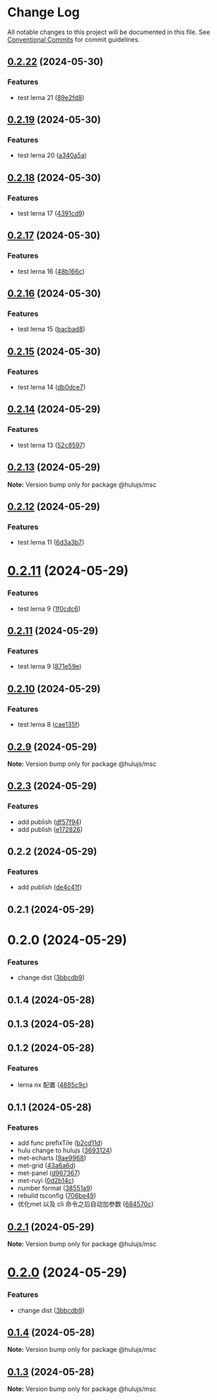 # Change Log

All notable changes to this project will be documented in this file.
See [Conventional Commits](https://conventionalcommits.org) for commit guidelines.

## [0.2.22](https://github.com/mizi-lin/hulujs/compare/v0.2.19...v0.2.22) (2024-05-30)


### Features

* test lerna 21 ([89e2fd8](https://github.com/mizi-lin/hulujs/commit/89e2fd87837b415d464e319ac575ac505c1ea41e))





## [0.2.19](https://github.com/mizi-lin/hulujs/compare/v0.2.18...v0.2.19) (2024-05-30)


### Features

* test lerna 20 ([a340a5a](https://github.com/mizi-lin/hulujs/commit/a340a5a12257a440c6c9c194c4c20a0f665b1826))





## [0.2.18](https://github.com/mizi-lin/hulujs/compare/v0.2.17...v0.2.18) (2024-05-30)


### Features

* test lerna 17 ([4391cd9](https://github.com/mizi-lin/hulujs/commit/4391cd918fd9298fc14fbc01bc07a44a0241894c))





## [0.2.17](https://github.com/mizi-lin/hulujs/compare/v0.2.16...v0.2.17) (2024-05-30)


### Features

* test lerna 16 ([48b166c](https://github.com/mizi-lin/hulujs/commit/48b166c78fd997685c26a01fa2aeae88239b676a))





## [0.2.16](https://github.com/mizi-lin/hulujs/compare/v0.2.15...v0.2.16) (2024-05-30)


### Features

* test lerna 15 ([bacbad8](https://github.com/mizi-lin/hulujs/commit/bacbad85b6a9c11e5f30c2015db8005f287d0b1d))





## [0.2.15](https://github.com/mizi-lin/hulujs/compare/v0.2.14...v0.2.15) (2024-05-30)


### Features

* test lerna 14 ([db0dce7](https://github.com/mizi-lin/hulujs/commit/db0dce77ed39da6553f67d4b472dc0072aa69dd9))





## [0.2.14](https://github.com/mizi-lin/hulujs/compare/v0.2.13...v0.2.14) (2024-05-29)


### Features

* test lerna 13 ([52c8597](https://github.com/mizi-lin/hulujs/commit/52c85978bfc5dbc839e74f985e9601d6c057c14b))





## [0.2.13](https://github.com/mizi-lin/hulujs/compare/v0.2.12...v0.2.13) (2024-05-29)

**Note:** Version bump only for package @hulujs/msc





## [0.2.12](https://github.com/mizi-lin/hulujs/compare/v0.3.0...v0.2.12) (2024-05-29)


### Features

* test lerna 11 ([6d3a3b7](https://github.com/mizi-lin/hulujs/commit/6d3a3b766cfe0a5d65e64eaf628f450e650e8446))





# [0.2.11](https://github.com/mizi-lin/hulujs/compare/v0.2.11...v0.2.11) (2024-05-29)


### Features

* test lerna 9 ([1f0cdc6](https://github.com/mizi-lin/hulujs/commit/1f0cdc67b9de37ed8022cccd28d077bae5aa1efa))





## [0.2.11](https://github.com/mizi-lin/hulujs/compare/v0.2.10...v0.2.11) (2024-05-29)


### Features

* test lerna 9 ([871e59e](https://github.com/mizi-lin/hulujs/commit/871e59e964f157c8b201a926076b8d62dde90f09))





## [0.2.10](https://github.com/mizi-lin/hulujs/compare/v0.2.9...v0.2.10) (2024-05-29)


### Features

* test lerna 8 ([cae135f](https://github.com/mizi-lin/hulujs/commit/cae135f0ef3398ae2b24a00aae9eeec8534afefd))





## [0.2.9](https://github.com/mizi-lin/hulujs/compare/v0.2.8...v0.2.9) (2024-05-29)

**Note:** Version bump only for package @hulujs/msc





## [0.2.3](https://github.com/mizi-lin/hulujs/compare/@hulujs/msc@0.2.2...@hulujs/msc@0.2.3) (2024-05-29)


### Features

* add publish ([df57f94](https://github.com/mizi-lin/hulujs/commit/df57f9414e0345da3cc2d8866a7d5f264a15cf28))
* add publish ([e172826](https://github.com/mizi-lin/hulujs/commit/e1728266a87a3c998c78b570da870ec232e4a4a9))





## 0.2.2 (2024-05-29)


### Features

* add publish ([de4c41f](https://github.com/mizi-lin/hulujs/commit/de4c41fdbb65b40a6244dc7da1de43708a31e027))



## 0.2.1 (2024-05-29)



# 0.2.0 (2024-05-29)


### Features

* change dist ([3bbcdb9](https://github.com/mizi-lin/hulujs/commit/3bbcdb9793b5f8f272f6f4598fde4bba57e1f14e))



## 0.1.4 (2024-05-28)



## 0.1.3 (2024-05-28)



## 0.1.2 (2024-05-28)


### Features

* lerna nx 配置 ([4885c9c](https://github.com/mizi-lin/hulujs/commit/4885c9cbcad0a4581f51bbdeac3a8e3b6ec934a1))



## 0.1.1 (2024-05-28)


### Features

* add func prefixTile ([b2cd11d](https://github.com/mizi-lin/hulujs/commit/b2cd11d06f9d64b41753e2d0afb88d62ff17e683))
* hulu change  to hulujs ([3693124](https://github.com/mizi-lin/hulujs/commit/36931247b2ee3048a59d4382fc635ab29d863dc7))
* met-echarts ([9ae9968](https://github.com/mizi-lin/hulujs/commit/9ae9968e33140b7a832a5e49be2e61c602253856))
* met-grid ([43a6a6d](https://github.com/mizi-lin/hulujs/commit/43a6a6d56343a0ebbfc432dca8a314f0b46e5be0))
* met-panel ([d967367](https://github.com/mizi-lin/hulujs/commit/d967367b6ad063186edaca0cd6e8839719ec7859))
* met-ruyi ([0d2b14c](https://github.com/mizi-lin/hulujs/commit/0d2b14c634f24e806fd7e4f65cae7bef92161a46))
* number format ([38551a9](https://github.com/mizi-lin/hulujs/commit/38551a9d09b35d29630cd046816043a98df57192))
* rebuild tsconfig ([706be49](https://github.com/mizi-lin/hulujs/commit/706be49af8b25cf9fdcf84dae5cccf19b529c363))
* 优化met 以及 cli 命令之后自动加参数 ([684570c](https://github.com/mizi-lin/hulujs/commit/684570cf60ce6df277f07300e1f8f057259329dd))





## [0.2.1](https://github.com/mizi-lin/hulujs/compare/v0.2.0...v0.2.1) (2024-05-29)

**Note:** Version bump only for package @hulujs/msc





# [0.2.0](https://github.com/mizi-lin/hulujs/compare/v0.1.4...v0.2.0) (2024-05-29)


### Features

* change dist ([3bbcdb9](https://github.com/mizi-lin/hulujs/commit/3bbcdb9793b5f8f272f6f4598fde4bba57e1f14e))





## [0.1.4](https://github.com/mizi-lin/hulujs/compare/v0.1.3...v0.1.4) (2024-05-28)

**Note:** Version bump only for package @hulujs/msc





## [0.1.3](https://github.com/mizi-lin/hulujs/compare/v0.1.2...v0.1.3) (2024-05-28)

**Note:** Version bump only for package @hulujs/msc
